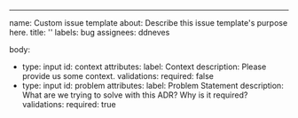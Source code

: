 ---
name: Custom issue template
about: Describe this issue template's purpose here.
title: ''
labels: bug
assignees: ddneves

body:
  - type: input
    id: context
    attributes:
      label: Context
      description: Please provide us some context.
    validations:
      required: false
  - type: input
    id: problem
    attributes:
      label: Problem Statement
      description: What are we trying to solve with this ADR? Why is it required?
    validations:
      required: true
